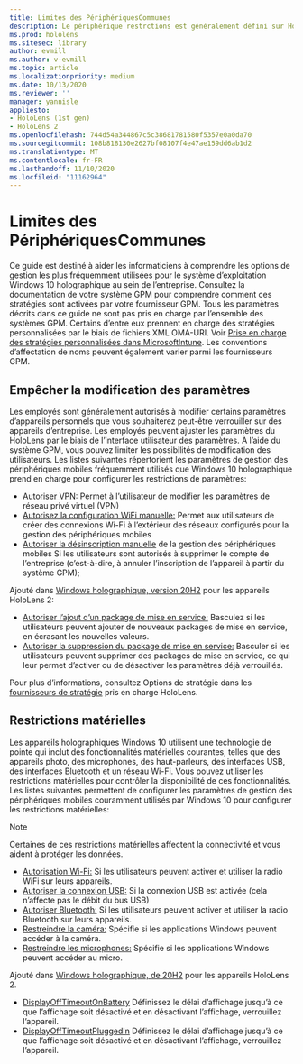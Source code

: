 ```yaml
---
title: Limites des PériphériquesCommunes
description: Le périphérique restrctions est généralement défini sur HoloLens.
ms.prod: hololens
ms.sitesec: library
author: evmill
ms.author: v-evmill
ms.topic: article
ms.localizationpriority: medium
ms.date: 10/13/2020
ms.reviewer: ''
manager: yannisle
appliesto:
- HoloLens (1st gen)
- HoloLens 2
ms.openlocfilehash: 744d54a344867c5c38681781580f5357e0a0da70
ms.sourcegitcommit: 108b818130e2627bf08107f4e47ae159dd6ab1d2
ms.translationtype: MT
ms.contentlocale: fr-FR
ms.lasthandoff: 11/10/2020
ms.locfileid: "11162964"
---
```

# Limites des PériphériquesCommunes 

Ce guide est destiné à aider les informaticiens à comprendre les options de gestion les plus fréquemment utilisées pour le système d’exploitation Windows 10 holographique au sein de l’entreprise. Consultez la documentation de votre système GPM pour comprendre comment ces stratégies sont activées par votre fournisseur GPM. Tous les paramètres décrits dans ce guide ne sont pas pris en charge par l’ensemble des systèmes GPM. Certains d’entre eux prennent en charge des stratégies personnalisées par le biais de fichiers XML OMA-URI. Voir [Prise en charge des stratégies personnalisées dans MicrosoftIntune](https://docs.microsoft.com/mem/intune/configuration/custom-settings-windows-10). Les conventions d’affectation de noms peuvent également varier parmi les fournisseurs GPM.

## Empêcher la modification des paramètres
Les employés sont généralement autorisés à modifier certains paramètres d’appareils personnels que vous souhaiterez peut-être verrouiller sur des appareils d’entreprise. Les employés peuvent ajuster les paramètres du HoloLens par le biais de l’interface utilisateur des paramètres. À l’aide du système GPM, vous pouvez limiter les possibilités de modification des utilisateurs. Les listes suivantes répertorient les paramètres de gestion des périphériques mobiles fréquemment utilisés que Windows 10 holographique prend en charge pour configurer les restrictions de paramètres:
-   [Autoriser VPN:](https://docs.microsoft.com/windows/client-management/mdm/policy-csp-settings#settings-allowvpn) Permet à l’utilisateur de modifier les paramètres de réseau privé virtuel (VPN)
-   [Autorisez la configuration WiFi manuelle:](https://docs.microsoft.com/windows/client-management/mdm/policy-csp-wifi#wifi-allowmanualwificonfiguration) Permet aux utilisateurs de créer des connexions Wi-Fi à l’extérieur des réseaux configurés pour la gestion des périphériques mobiles
-   [Autoriser la désinscription manuelle](https://docs.microsoft.com/windows/client-management/mdm/policy-csp-experience#experience-allowmanualmdmunenrollment) de la gestion des périphériques mobiles Si les utilisateurs sont autorisés à supprimer le compte de l’entreprise (c’est-à-dire, à annuler l’inscription de l’appareil à partir du système GPM);

Ajouté dans [Windows holographique, version 20H2](hololens-release-notes.md#windows-holographic-version-20h2) pour les appareils HoloLens 2:
- [Autoriser l’ajout d’un package de mise en service:](https://docs.microsoft.com/windows/client-management/mdm/policy-csp-security#security-allowaddprovisioningpackage) Basculez si les utilisateurs peuvent ajouter de nouveaux packages de mise en service, en écrasant les nouvelles valeurs.
- [Autoriser la suppression du package de mise en service:](https://docs.microsoft.com/windows/client-management/mdm/policy-csp-security#security-allowremoveprovisioningpackage) Basculer si les utilisateurs peuvent supprimer des packages de mise en service, ce qui leur permet d’activer ou de désactiver les paramètres déjà verrouillés.

Pour plus d’informations, consultez Options de stratégie dans les [fournisseurs de stratégie](https://docs.microsoft.com/windows/client-management/mdm/policy-csps-supported-by-hololens2) pris en charge HoloLens.

## Restrictions matérielles
Les appareils holographiques Windows 10 utilisent une technologie de pointe qui inclut des fonctionnalités matérielles courantes, telles que des appareils photo, des microphones, des haut-parleurs, des interfaces USB, des interfaces Bluetooth et un réseau Wi-Fi. Vous pouvez utiliser les restrictions matérielles pour contrôler la disponibilité de ces fonctionnalités.
Les listes suivantes permettent de configurer les paramètres de gestion des périphériques mobiles couramment utilisés par Windows 10 pour configurer les restrictions matérielles:

> [!NOTE]
> Certaines de ces restrictions matérielles affectent la connectivité et vous aident à protéger les données.

-   [Autorisation Wi-Fi:](https://docs.microsoft.com/windows/client-management/mdm/policy-csp-wifi#wifi-allowwifi) Si les utilisateurs peuvent activer et utiliser la radio WiFi sur leurs appareils.
-   [Autoriser la connexion USB:](https://docs.microsoft.com/windows/client-management/mdm/policy-csp-connectivity#connectivity-allowusbconnection) Si la connexion USB est activée (cela n’affecte pas le débit du bus USB)
-   [Autoriser Bluetooth:](https://docs.microsoft.com/windows/client-management/mdm/policy-csp-connectivity#connectivity-allowbluetooth) Si les utilisateurs peuvent activer et utiliser la radio Bluetooth sur leurs appareils.
-   [Restreindre la caméra:](https://docs.microsoft.com/windows/client-management/mdm/policy-csp-privacy#privacy-letappsaccesscamera) Spécifie si les applications Windows peuvent accéder à la caméra.
-   [Restreindre les microphones:](https://docs.microsoft.com/windows/client-management/mdm/policy-csp-privacy#privacy-letappsaccessmicrophone) Spécifie si les applications Windows peuvent accéder au micro.

Ajouté dans [Windows holographique, de 20H2](hololens-release-notes.md#windows-holographic-version-20h2) pour les appareils HoloLens 2. 
- [DisplayOffTimeoutOnBattery](https://docs.microsoft.com/windows/client-management/mdm/policy-csp-power#power-displayofftimeoutonbattery) Définissez le délai d’affichage jusqu’à ce que l’affichage soit désactivé et en désactivant l’affichage, verrouillez l’appareil. 
- [DisplayOffTimeoutPluggedIn](https://docs.microsoft.com/windows/client-management/mdm/policy-csp-power#power-displayofftimeoutpluggedin) Définissez le délai d’affichage jusqu’à ce que l’affichage soit désactivé et en désactivant l’affichage, verrouillez l’appareil. 

